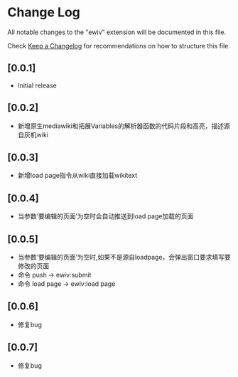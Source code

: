 # Change Log

All notable changes to the "ewiv" extension will be documented in this file.

Check [Keep a Changelog](http://keepachangelog.com/) for recommendations on how to structure this file.

## [0.0.1]

- Initial release

## [0.0.2]

- 新增原生mediawiki和拓展Variables的解析器函数的代码片段和高亮，描述源自灰机wiki

## [0.0.3]

- 新增load page指令从wiki直接加载wikitext

## [0.0.4]

- 当参数‘要编辑的页面’为空时会自动推送到load page加载的页面

## [0.0.5]

- 当参数‘要编辑的页面’为空时,如果不是源自loadpage，会弹出窗口要求填写要修改的页面
- 命令  push        ->  ewiv:submit
- 命令  load page   ->  ewiv:load page

## [0.0.6]

- 修复bug

## [0.0.7]

- 修复bug